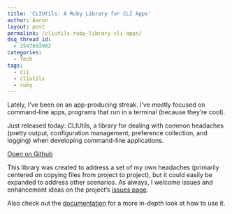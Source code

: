 ```yaml
---
title: 'CLIUtils: A Ruby Library for CLI Apps'
author: Aaron
layout: post
permalink: /cliutils-ruby-library-cli-apps/
dsq_thread_id:
  - 2547693982
categories:
  - Tech
tags:
  - cli
  - cliutils
  - ruby
---
```

Lately, I&#8217;ve been on an app-producing streak. I&#8217;ve mostly focused on command-line apps, programs that run in a terminal (because they&#8217;re cool).

Just released today: CLIUtils, a library for dealing with common headaches (pretty output, configuration management, preference collection, and logging) when developing command-line applications.

<a target="_blank" href="http://github.com/bachya/cliutils" title="Open on Github">Open on Github</a>

This library was created to address a set of my own headaches (primarily centered on copying files from project to project), but it could easily be expanded to address other scenarios. As always, I welcome issues and enhancement ideas on the project&#8217;s <a href="https://github.com/bachya/cliutils/issues" target="_blank">issues page</a>.

Also check out the <a href="http://rubydoc.info/github/bachya/cli-utils/master/frames" target="_blank">documentation</a> for a more in-depth look at how to use it.
